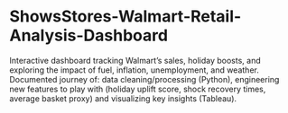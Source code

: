 # ShowsStores-Walmart-Retail-Analysis-Dashboard
Interactive dashboard tracking Walmart’s sales, holiday boosts, and exploring the impact of fuel, inflation, unemployment, and weather. Documented journey of: data cleaning/processing (Python), engineering new features to play with (holiday uplift score, shock recovery times, average basket proxy) and visualizing key insights (Tableau).
